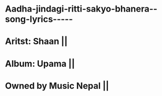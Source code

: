 # Aadha-jindagi-ritti-sakyo-bhanera--song-lyrics-----
# Aritst: Shaan ||
# Album: Upama ||
# Owned by Music Nepal ||
